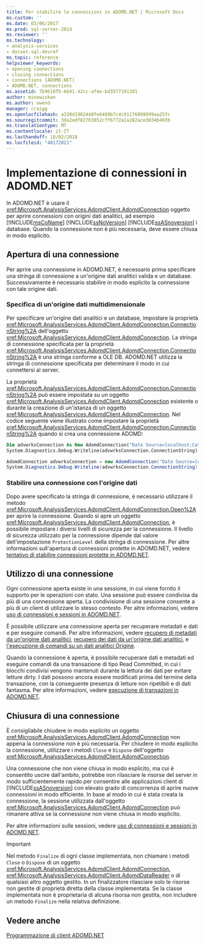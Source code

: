 ```yaml
---
title: Per stabilire le connessioni in ADOMD.NET | Microsoft Docs
ms.custom: ''
ms.date: 03/06/2017
ms.prod: sql-server-2014
ms.reviewer: ''
ms.technology:
- analysis-services
- docset-sql-devref
ms.topic: reference
helpviewer_keywords:
- opening connections
- closing connections
- connections [ADOMD.NET]
- ADOMD.NET, connections
ms.assetid: 7b9610f5-6641-42cc-af4e-bd35771913d1
author: minewiskan
ms.author: owend
manager: craigg
ms.openlocfilehash: a338d1902440fe6489b7c4c91176899999aa25fc
ms.sourcegitcommit: 3da2edf82763852cff6772a1a282ace3034b4936
ms.translationtype: MT
ms.contentlocale: it-IT
ms.lasthandoff: 10/02/2018
ms.locfileid: "48172021"
---
```

# <a name="establishing-connections-in-adomdnet"></a>Implementazione di connessioni in ADOMD.NET
  In ADOMD.NET è usare il <xref:Microsoft.AnalysisServices.AdomdClient.AdomdConnection> oggetto per aprire connessioni con origini dati analitici, ad esempio [!INCLUDE[msCoName](../../includes/msconame-md.md)] [!INCLUDE[ssNoVersion](../../includes/ssnoversion-md.md)] [!INCLUDE[ssASnoversion](../../includes/ssasnoversion-md.md)] i database. Quando la connessione non è più necessaria, deve essere chiusa in modo esplicito.  
  
## <a name="opening-a-connection"></a>Apertura di una connessione  
 Per aprire una connessione in ADOMD.NET, è necessario prima specificare una stringa di connessione a un'origine dati analitici valida e un database. Successivamente è necessario stabilire in modo esplicito la connessione con tale origine dati.  
  
### <a name="specifying-a-multidimensional-data-source"></a>Specifica di un'origine dati multidimensionale  
 Per specificare un'origine dati analitici e un database, impostare la proprietà <xref:Microsoft.AnalysisServices.AdomdClient.AdomdConnection.ConnectionString%2A> dell'oggetto <xref:Microsoft.AnalysisServices.AdomdClient.AdomdConnection>. La stringa di connessione specificata per la proprietà <xref:Microsoft.AnalysisServices.AdomdClient.AdomdConnection.ConnectionString%2A> è una stringa conforme a OLE DB. ADOMD.NET utilizza la stringa di connessione specificata per determinare il modo in cui connettersi al server.  
  
 La proprietà <xref:Microsoft.AnalysisServices.AdomdClient.AdomdConnection.ConnectionString%2A> può essere impostata su un oggetto <xref:Microsoft.AnalysisServices.AdomdClient.AdomdConnection> esistente o durante la creazione di un'istanza di un oggetto <xref:Microsoft.AnalysisServices.AdomdClient.AdomdConnection>. Nel codice seguente viene illustrato come impostare la proprietà <xref:Microsoft.AnalysisServices.AdomdClient.AdomdConnection.ConnectionString%2A> quando si crea una connessione ADOMD:  
  
```vb  
Dim advwrksConnection As New AdomdConnection("Data Source=localhost;Catalog=AdventureWorksAS")  
System.Diagnostics.Debug.Writeline(advwrksConnection.ConnectionString)  
```  
  
```csharp  
AdomdConnection advwrksConnection = new AdomdConnection("Data Source=localhost;Catalog=AdventureWorksAS");  
System.Diagnostics.Debug.Writeline(advwrksConnection.ConnectionString);  
```  
  
### <a name="opening-a-connection-to-the-data-source"></a>Stabilire una connessione con l'origine dati  
 Dopo avere specificato la stringa di connessione, è necessario utilizzare il metodo <xref:Microsoft.AnalysisServices.AdomdClient.AdomdConnection.Open%2A> per aprire la connessione. Quando si apre un oggetto <xref:Microsoft.AnalysisServices.AdomdClient.AdomdConnection>, è possibile impostare i diversi livelli di sicurezza per la connessione. Il livello di sicurezza utilizzato per la connessione dipende dal valore dell'impostazione `ProtectionLevel` della stringa di connessione. Per altre informazioni sull'apertura di connessioni protette in ADOMD.NET, vedere [tentativo di stabilire connessioni protette in ADOMD.NET](connections-in-adomd-net-establishing-secure-connections.md).  
  
## <a name="working-with-a-connection"></a>Utilizzo di una connessione  
 Ogni connessione aperta esiste in una sessione, in cui viene fornito il supporto per le operazioni con stato. Una sessione può essere condivisa da più di una connessione aperta. La condivisione di una sessione consente a più di un client di utilizzare lo stesso contesto. Per altre informazioni, vedere [uso di connessioni e sessioni in ADOMD.NET](../multidimensional-models-adomd-net-client/connections-in-adomd-net-working-with-connections-and-sessions.md).  
  
 È possibile utilizzare una connessione aperta per recuperare metadati e dati e per eseguire comandi. Per altre informazioni, vedere [recupero di metadati da un'origine dati analitici](retrieving-metadata-from-an-analytical-data-source.md), [recupero dei dati da un'origine dati analitici](retrieving-data-from-an-analytical-data-source.md), e [l'esecuzione di comandi su un dati analitici Origine](executing-commands-against-an-analytical-data-source.md).  
  
 Quando la connessione è aperta, è possibile recuperare dati e metadati ed eseguire comandi da una transazione di tipo Read Committed, in cui i blocchi condivisi vengono mantenuti durante la lettura dei dati per evitare letture dirty. I dati possono ancora essere modificati prima del termine della transazione, con la conseguente presenza di letture non ripetibili e di dati fantasma. Per altre informazioni, vedere [esecuzione di transazioni in ADOMD.NET](../../relational-databases/native-client-ole-db-transactions/transactions.md).  
  
## <a name="closing-a-connection"></a>Chiusura di una connessione  
 È consigliabile chiudere in modo esplicito un oggetto <xref:Microsoft.AnalysisServices.AdomdClient.AdomdConnection> non appena la connessione non è più necessaria. Per chiudere in modo esplicito la connessione, utilizzare i metodi `Close` e `Dispose` dell'oggetto <xref:Microsoft.AnalysisServices.AdomdClient.AdomdConnection>.  
  
 Una connessione che non viene chiusa in modo esplicito, ma cui è consentito uscire dall'ambito, potrebbe non rilasciare le risorse del server in modo sufficientemente rapido per consentire alle applicazioni client di [!INCLUDE[ssASnoversion](../../includes/ssasnoversion-md.md)] con elevato grado di concorrenza di aprire nuove connessioni in modo efficiente. In base al modo in cui è stata creata la connessione, la sessione utilizzata dall'oggetto <xref:Microsoft.AnalysisServices.AdomdClient.AdomdConnection> può rimanere attiva se la connessione non viene chiusa in modo esplicito.  
  
 Per altre informazioni sulle sessioni, vedere [uso di connessioni e sessioni in ADOMD.NET](../multidimensional-models-adomd-net-client/connections-in-adomd-net-working-with-connections-and-sessions.md).  
  
> [!IMPORTANT]  
>  Nel metodo `Finalize` di ogni classe implementata, non chiamare i metodi `Close` o `Dispose` di un oggetto <xref:Microsoft.AnalysisServices.AdomdClient.AdomdConnection>, <xref:Microsoft.AnalysisServices.AdomdClient.AdomdDataReader> o di qualsiasi altro oggetto gestito. In un finalizzatore rilasciare solo le risorse non gestite di proprietà diretta della classe implementata. Se la classe implementata non è proprietaria di alcuna risorsa non gestita, non includere un metodo `Finalize` nella relativa definizione.  
  
## <a name="see-also"></a>Vedere anche  
 [Programmazione di client ADOMD.NET](adomd-net-client-programming.md)  
  
  

